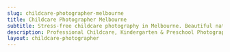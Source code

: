 ```yaml
---
slug: childcare-photographer-melbourne
title: Childcare Photographer Melbourne
subtitle: Stress-free childcare photography in Melbourne. Beautiful natural photos for kindergarten & preschool kids. Easy online ordering & digital files.
description: Professional Childcare, Kindergarten & Preschool Photography in Melbourne. Seamless service, stunning photos, flexible packages & digital files.
layout: childcare-photographer
---
```

